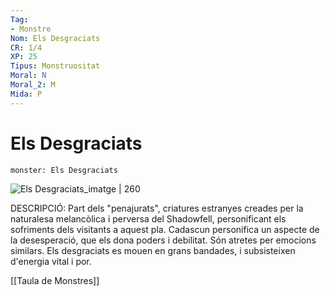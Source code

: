 ```yaml
---
Tag:
- Monstre
Nom: Els Desgraciats
CR: 1/4
XP: 25
Tipus: Monstruositat
Moral: N
Moral_2: M
Mida: P
---
```

# Els Desgraciats

```statblock
monster: Els Desgraciats
```

![Els Desgraciats_imatge | 260](https://www.aidedd.org/dnd/images/the-wretched.jpg)

DESCRIPCIÓ: 
Part dels "penajurats", criatures estranyes creades per la naturalesa melancòlica i perversa del Shadowfell, personificant els sofriments dels visitants a aquest pla. Cadascun personifica un aspecte de la desesperació, que els dona poders i debilitat. Són atretes per emocions similars. Els desgraciats es mouen en grans bandades, i subsisteixen d'energia vital i por.

[[Taula de Monstres]]